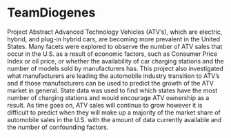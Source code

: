 # TeamDiogenes

Project Abstract
Advanced Technology Vehicles (ATV’s), which are electric, hybrid, and plug-in hybrid cars, are becoming more prevalent in the United States. Many facets were explored to observe the number of ATV sales that occur in the U.S. as a result of economic factors, such as Consumer Price Index or oil price, or whether the availability of car charging stations and the number of models sold by manufacturers has. This project also investigated what manufacturers are leading the automobile industry transition to ATV’s and if those manufacturers can be used to predict the growth of the ATV market in general. State data was used to find which states have the most number of charging stations and would encourage ATV ownership as a result. As time goes on, ATV sales will continue to grow however it is difficult to predict when they will make up a majority of the market share of automobile sales in the U.S. with the amount of data currently available and the number of confounding factors.
